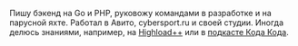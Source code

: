 Пишу бэкенд на Go и PHP, руковожу командами в разработке и на парусной яхте. 
Работал в Авито, cybersport.ru и своей студии. 
Иногда делюсь знаниями, например, на [Highload++](https://youtu.be/GCNKNqkaNAw) или в [подкасте Кода Кода](https://kodakoda.mave.digital/ep-45).